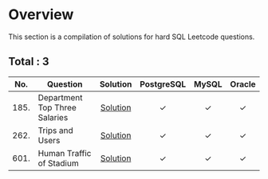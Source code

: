 # Overview

This section is a compilation of solutions for hard SQL Leetcode questions.


## Total : 3


| No. | Question | Solution | PostgreSQL | MySQL | Oracle |
|:---:|----------|:--------:|:----------:|:-----:|:------:|
| 185. | Department Top Three Salaries | [Solution](https://github.com/ezryn-zaharoff/leetcode-solutions/blob/master/sql/Q0185.md) | ✓ | ✓ | ✓ |
| 262. | Trips and Users | [Solution](https://github.com/ezryn-zaharoff/leetcode-solutions/blob/master/sql/Q0262.md) | ✓ | ✓ | ✓ |
| 601. | Human Traffic of Stadium | [Solution](https://github.com/ezryn-zaharoff/leetcode-solutions/blob/master/sql/Q0601.md) | ✓ | ✓ | ✓ |